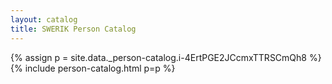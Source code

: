 ```yaml
---
layout: catalog
title: SWERIK Person Catalog
---
```

{% assign p = site.data._person-catalog.i-4ErtPGE2JCcmxTTRSCmQh8 %}
{% include person-catalog.html p=p %}

